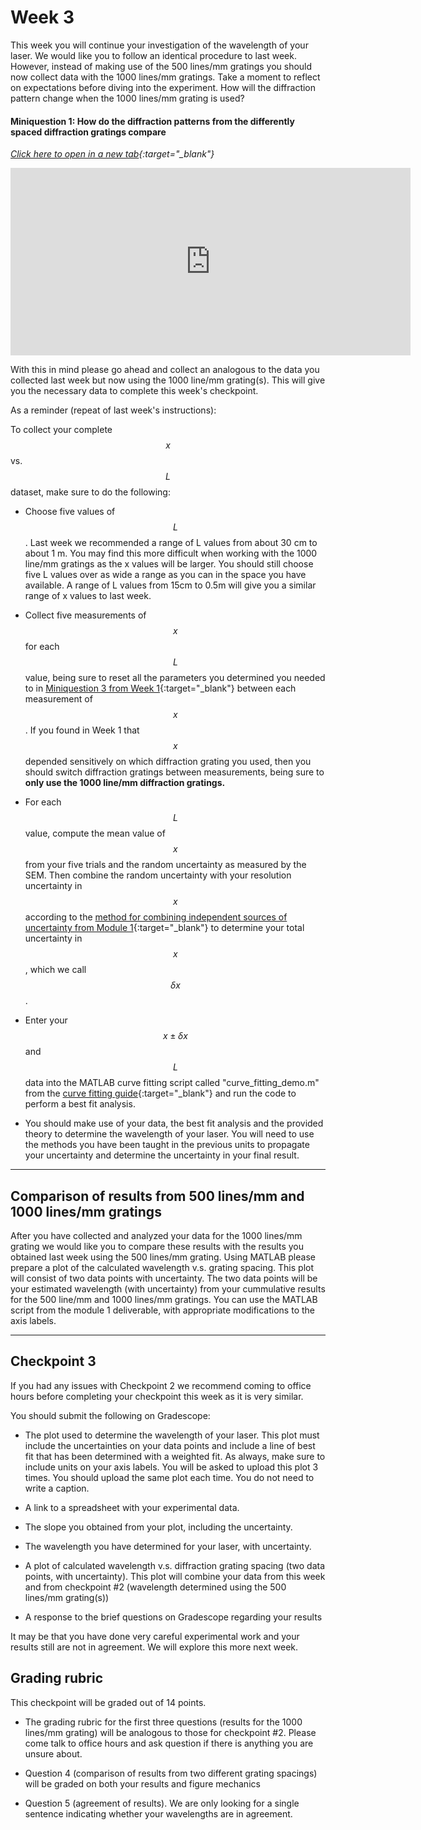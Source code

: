 # Week 3

This week you will continue your investigation of the wavelength of your laser. We would like you to follow an identical procedure to last week. However, instead of making use of the 500 lines/mm gratings you should now collect data with the 1000 lines/mm gratings. Take a moment to reflect on expectations before diving into the experiment. How will the diffraction pattern change when the 1000 lines/mm grating is used?


#### Miniquestion 1: How do the diffraction patterns from the differently spaced diffraction gratings compare
*[Click here to open in a new tab](https://docs.google.com/forms/d/e/1FAIpQLScOvf4fEdEk5cotRGrTle0iitt7onz0DmTOdhuNL47lh2ifqA/viewform?){:target="_blank"}*

<iframe src="https://docs.google.com/forms/d/e/1FAIpQLScOvf4fEdEk5cotRGrTle0iitt7onz0DmTOdhuNL47lh2ifqA/viewform?embedded=true" width="640" height="300" frameborder="0" marginheight="0" marginwidth="0">Loading…
</iframe>


With this in mind please go ahead and collect an analogous to the data you collected last week but now using the 1000 line/mm grating(s). This will give you the necessary data to complete this week's checkpoint.

As a reminder (repeat of last week's instructions):

To collect your complete $$x$$ vs. $$L$$ dataset, make sure to do the following:

+ Choose five values of $$L$$. Last week we recommended a range of L values from about 30 cm to about 1 m. You may find this more difficult when working with the 1000 line/mm gratings as the x values will be larger. You should still choose five L values over as wide a range as you can in the space you have available. A range of L values from 15cm to 0.5m will give you a similar range of x values to last week.

+ Collect five measurements of $$x$$ for each $$L$$ value, being sure to reset all the parameters you determined you needed to in  [Miniquestion 3 from Week 1](https://docs.google.com/forms/d/e/1FAIpQLSe-Bcw3iqEcmblnBnsOJOqSbfHVNrXckA4mVs9VEvzOXHvZQQ/viewform){:target="_blank"} between each measurement of $$x$$. If you found in Week 1 that $$x$$ depended sensitively on which diffraction grating you used, then you should switch diffraction gratings between measurements, being sure to **only use the 1000 line/mm diffraction gratings.** 

+ For each $$L$$ value, compute the mean value of $$x$$ from your five trials and the random uncertainty as measured by the SEM. Then combine the random uncertainty with your resolution uncertainty in $$x$$ according to the [method for combining independent sources of uncertainty from Module 1](https://physics-50.github.io/Module-1/uncertainty-introduction#combining-uncertainties){:target="_blank"} to determine your total uncertainty in $$x$$, which we call $$\delta x$$.

+ Enter your $$x\pm \delta x$$ and $$L$$ data into the MATLAB curve fitting script called "curve_fitting_demo.m" from the [curve fitting guide](curve-fitting){:target="_blank"} and run the code to perform a best fit analysis.

+ You should make use of your data, the best fit analysis and the provided theory to determine the wavelength of your laser. You will need to use the methods you have been taught in the previous units to propagate your uncertainty and determine the uncertainty in your final result. 

-----------------------------------
## Comparison of results from 500 lines/mm and 1000 lines/mm gratings

After you have collected and analyzed your data for the 1000 lines/mm grating we would like you to compare these results with the results you obtained last week using the 500 lines/mm grating. Using MATLAB please prepare a plot of the calculated wavelength v.s. grating spacing. This plot will consist of two data points with uncertainty. The two data points will be your estimated wavelength (with uncertainty) from your cummulative results for the 500 line/mm and 1000 lines/mm gratings. You can use the MATLAB script from the module 1 deliverable, with appropriate modifications to the axis labels.


-------------

## Checkpoint 3

If you had any issues with Checkpoint 2 we recommend coming to office hours before completing your checkpoint this week as it is very similar.

You should submit the following on Gradescope:

+ The plot used to determine the wavelength of your laser. This plot must include the uncertainties on your data points and include a line of best fit that has been determined with a weighted fit. As always, make sure to include units on your axis labels. You will be asked to upload this plot 3 times. You should upload the same plot each time. You do not need to write a caption.

+ A link to a spreadsheet with your experimental data.

+ The slope you obtained from your plot, including the uncertainty. 

+ The wavelength you have determined for your laser, with uncertainty.

+ A plot of calculated wavelength v.s. diffraction grating spacing (two data points, with uncertainty). This plot will combine your data from this week and from checkpoint #2 (wavelength determined using the 500 lines/mm grating(s))

+ A response to the brief questions on Gradescope regarding your results

It may be that you have done very careful experimental work and your results still are not in agreement. We will explore this more next week.

## Grading rubric

This checkpoint will be graded out of 14 points. 

+ The grading rubric for the first three questions (results for the 1000 lines/mm grating) will be analogous to those for checkpoint #2. Please come talk to office hours and ask question if there is anything you are unsure about. 

+ Question 4 (comparison of results from two different grating spacings) will be graded on both your results and figure mechanics

+ Question 5 (agreement of results). We are only looking for a single sentence indicating whether your wavelengths are in agreement.